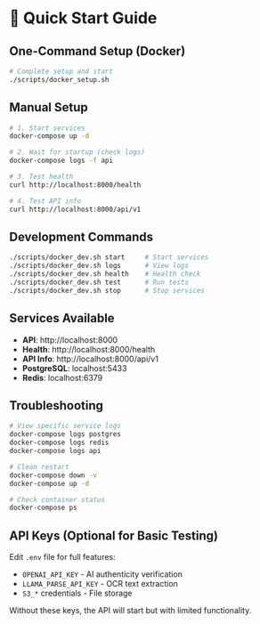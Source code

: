 # 🚀 Quick Start Guide

## One-Command Setup (Docker)

```bash
# Complete setup and start
./scripts/docker_setup.sh
```

## Manual Setup

```bash
# 1. Start services
docker-compose up -d

# 2. Wait for startup (check logs)
docker-compose logs -f api

# 3. Test health
curl http://localhost:8000/health

# 4. Test API info  
curl http://localhost:8000/api/v1
```

## Development Commands

```bash
./scripts/docker_dev.sh start     # Start services
./scripts/docker_dev.sh logs      # View logs
./scripts/docker_dev.sh health    # Health check
./scripts/docker_dev.sh test      # Run tests
./scripts/docker_dev.sh stop      # Stop services
```

## Services Available

- **API**: http://localhost:8000
- **Health**: http://localhost:8000/health
- **API Info**: http://localhost:8000/api/v1
- **PostgreSQL**: localhost:5433
- **Redis**: localhost:6379

## Troubleshooting

```bash
# View specific service logs
docker-compose logs postgres
docker-compose logs redis
docker-compose logs api

# Clean restart
docker-compose down -v
docker-compose up -d

# Check container status
docker-compose ps
```

## API Keys (Optional for Basic Testing)

Edit `.env` file for full features:

- `OPENAI_API_KEY` - AI authenticity verification
- `LLAMA_PARSE_API_KEY` - OCR text extraction
- `S3_*` credentials - File storage

Without these keys, the API will start but with limited functionality.
